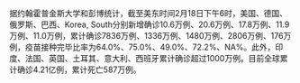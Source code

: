 据约翰霍普金斯大学和彭博统计，截至美东时间2月18日下午6时，美国、德国、俄罗斯、巴西、Korea, South分别新增确诊10.6万例、20.6万例、17.8万例、11.9万例、11.0万例，累计确诊7836万例、1336万例、1480万例、2806万例、176万例，疫苗接种完毕比率为64.0%、75.0%、49.0%、72.2%、NA%。此外，印度、法国、英国、土耳其、意大利、西班牙累计确诊超过1000万例。目前全球累计确诊4.21亿例，累计死亡587万例。